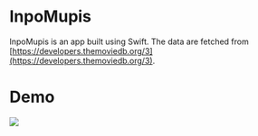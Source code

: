 # InpoMupis

InpoMupis is an app built using Swift. The data are fetched from [https://developers.themoviedb.org/3](https://developers.themoviedb.org/3). 


# Demo
![](demo.gif)
